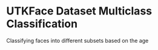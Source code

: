 # UTKFace Dataset Multiclass Classification

Classifying faces into different subsets based on the age
